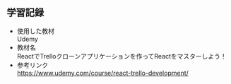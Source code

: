 ## 学習記録
- 使用した教材  
  Udemy  
- 教材名  
  ReactでTrelloクローンアプリケーションを作ってReactをマスターしよう！
- 参考リンク  
  https://www.udemy.com/course/react-trello-development/
